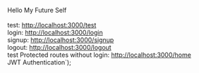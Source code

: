 Hello My Future Self<br><br>
      test: <a href="http://localhost:3000/test">http://localhost:3000/test</a><br>
      login: <a href="http://localhost:3000/login">http://localhost:3000/login</a><br>
      signup: <a href="http://localhost:3000/signup">http://localhost:3000/signup</a><br>
      logout: <a href="http://localhost:3000/logout">http://localhost:3000/logout</a><br>
      test Protected routes without login: <a href="http://localhost:3000/home">http://localhost:3000/home</a><br>
      JWT Authentication`);
